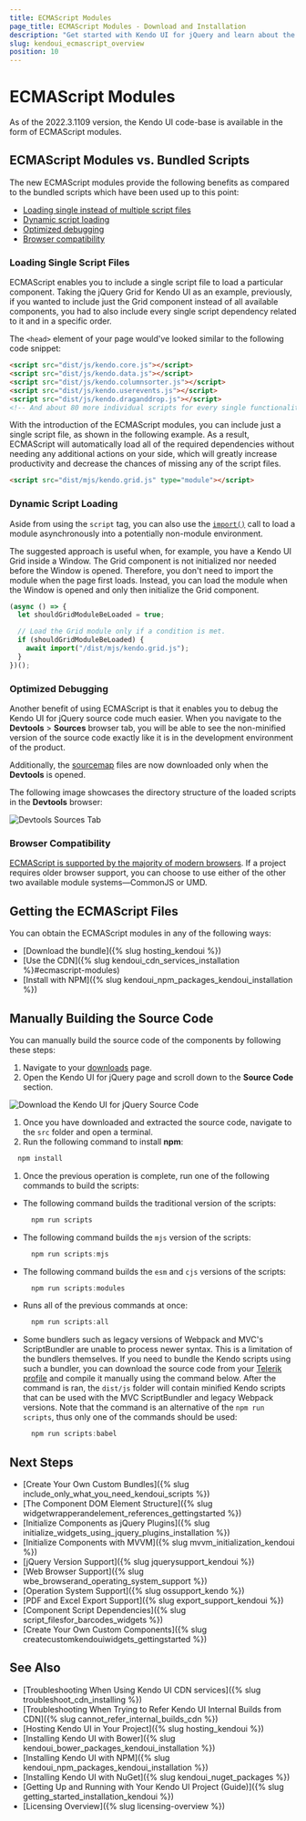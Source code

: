 ```yaml
---
title: ECMAScript Modules
page_title: ECMAScript Modules - Download and Installation 
description: "Get started with Kendo UI for jQuery and learn about the ECMAScript modules provided in the library."
slug: kendoui_ecmascript_overview
position: 10
---
```


# ECMAScript Modules

As of the 2022.3.1109 version, the Kendo UI code-base is available in the form of ECMAScript modules.

## ECMAScript Modules vs. Bundled Scripts 

The new ECMAScript modules provide the following benefits as compared to the bundled scripts which have been used up to this point:

* [Loading single instead of multiple script files](#loading-single-script-files) 
* [Dynamic script loading](#dynamic-script-loading)
* [Optimized debugging](#optimized-debugging) 
* [Browser compatibility](#browser-compatibility) 

### Loading Single Script Files

ECMAScript enables you to include a single script file to load a particular component. Taking the jQuery Grid for Kendo UI as an example, previously, if you wanted to include just the Grid component instead of all available components, you had to also include every single script dependency related to it and in a specific order. 

The `<head>` element of your page would've looked similar to the following code snippet:

```html
<script src="dist/js/kendo.core.js"></script>
<script src="dist/js/kendo.data.js"></script>
<script src="dist/js/kendo.columnsorter.js"></script>
<script src="dist/js/kendo.userevents.js"></script>
<script src="dist/js/kendo.draganddrop.js"></script>
<!-- And about 80 more individual scripts for every single functionality of the Grid to work properly. -->
```

With the introduction of the ECMAScript modules, you can include just a single script file, as shown in the following example. As a result, ECMAScript will automatically load all of the required dependencies without needing any additional actions on your side, which will greatly increase productivity and decrease the chances of missing any of the script files.

```html
<script src="dist/mjs/kendo.grid.js" type="module"></script>
```


### Dynamic Script Loading

Aside from using the `script` tag, you can also use the [`import()`](https://developer.mozilla.org/en-US/docs/Web/JavaScript/Reference/Operators/import) call to load a module asynchronously into a potentially non-module environment.

The suggested approach is useful when, for example, you have a Kendo UI Grid inside a Window. The Grid component is not initialized nor needed before the Window is opened. Therefore, you don't need to import the module when the page first loads. Instead, you can load the module when the Window is opened and only then initialize the Grid component.

```javascript
(async () => {
  let shouldGridModuleBeLoaded = true;

  // Load the Grid module only if a condition is met.
  if (shouldGridModuleBeLoaded) {
    await import("/dist/mjs/kendo.grid.js");
  }
})();
```

### Optimized Debugging

Another benefit of using ECMAScript is that it enables you to debug the Kendo UI for jQuery source code much easier. When you navigate to the **Devtools** > **Sources** browser tab, you will be able to see the non-minified version of the source code exactly like it is in the development environment of the product.

Additionally, the [sourcemap](https://firefox-source-docs.mozilla.org/devtools-user/debugger/how_to/use_a_source_map/index.html) files are now downloaded only when the **Devtools** is opened.

The following image showcases the directory structure of the loaded scripts in the **Devtools** browser:

![Devtools Sources Tab](images/devtools.png)

### Browser Compatibility

[ECMAScript is supported by the majority of modern browsers](https://caniuse.com/?search=es6%20modules). If a project requires older browser support, you can choose to use either of the other two available module systems&mdash;CommonJS or UMD.

## Getting the ECMAScript Files

You can obtain the ECMAScript modules in any of the following ways:

 - [Download the bundle]({% slug hosting_kendoui %})
 - [Use the CDN]({% slug kendoui_cdn_services_installation %}#ecmascript-modules)
 - [Install with NPM]({% slug kendoui_npm_packages_kendoui_installation %})

## Manually Building the Source Code

You can manually build the source code of the components by following these steps:

1. Navigate to your [downloads](https://www.telerik.com/account/my-downloads) page.
1. Open the Kendo UI for jQuery page and scroll down to the **Source Code** section.

  ![Download the Kendo UI for jQuery Source Code](images/source-code.png)

1. Once you have downloaded and extracted the source code, navigate to the `src` folder and open a terminal.
1. Run the following command to install **npm**:

  ```javascript
    npm install
  ```

1. Once the previous operation is complete, run one of the following commands to build the scripts:

  - The following command builds the traditional version of the scripts:

    ```javascript
      npm run scripts
    ```

  - The following command builds the `mjs` version of the scripts:

    ```javascript
      npm run scripts:mjs
    ```

  - The following command builds the `esm` and `cjs` versions of the scripts:

    ```javascript
      npm run scripts:modules
    ```

  - Runs all of the previous commands at once:

    ```javascript
      npm run scripts:all
    ```
  - Some bundlers such as legacy versions of Webpack and MVC's ScriptBundler are unable to process newer syntax. This is a limitation of the bundlers themselves. If you need to bundle the Kendo scripts using such a bundler, you can download the source code from your [Telerik profile](https://www.telerik.com/account/downloads/product-download?product=KENDOUICOMPLETE) and compile it manually using the command below. After the command is ran, the `dist/js` folder will contain minified Kendo scripts that can be used with the MVC ScriptBundler and legacy Webpack versions. Note that the command is an alternative of the `npm run scripts`, thus only one of the commands should be used:

    ```javascript
      npm run scripts:babel
    ```

## Next Steps

* [Create Your Own Custom Bundles]({% slug include_only_what_you_need_kendoui_scripts %})
* [The Component DOM Element Structure]({% slug widgetwrapperandelement_references_gettingstarted %})
* [Initialize Components as jQuery Plugins]({% slug initialize_widgets_using_jquery_plugins_installation %})
* [Initialize Components with MVVM]({% slug mvvm_initialization_kendoui %})
* [jQuery Version Support]({% slug jquerysupport_kendoui %})
* [Web Browser Support]({% slug wbe_browserand_operating_system_support %})
* [Operation System Support]({% slug ossupport_kendo %})
* [PDF and Excel Export Support]({% slug export_support_kendoui %})
* [Component Script Dependencies]({% slug script_filesfor_barcodes_widgets %})
* [Create Your Own Custom Components]({% slug createcustomkendouiwidgets_gettingstarted %})

## See Also

* [Troubleshooting When Using Kendo UI CDN services]({% slug troubleshoot_cdn_installing %})
* [Troubleshooting When Trying to Refer Kendo UI Internal Builds from CDN]({% slug cannot_refer_internal_builds_cdn %})
* [Hosting Kendo UI in Your Project]({% slug hosting_kendoui %})
* [Installing Kendo UI with Bower]({% slug kendoui_bower_packages_kendoui_installation %})
* [Installing Kendo UI with NPM]({% slug kendoui_npm_packages_kendoui_installation %})
* [Installing Kendo UI with NuGet]({% slug kendoui_nuget_packages %})
* [Getting Up and Running with Your Kendo UI Project (Guide)]({% slug getting_started_installation_kendoui %})
* [Licensing Overview]({% slug licensing-overview %})
